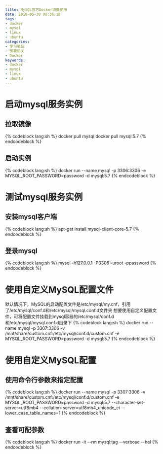 ```yaml
---
title: MySQL官方Docker镜像使用
date: 2018-05-30 08:36:18
tags:
- docker
- mysql
- linux
- ubuntu
categories:
- 学习笔记
- 部署相关
- Docker
keywords:
- docker
- mysql
- linux
- ubuntu
---
```


# 启动mysql服务实例

## 拉取镜像

{% codeblock lang:sh %}
docker pull mysql
docker pull mysql:5.7
{% endcodeblock %}

## 启动实例

{% codeblock lang:sh %}
docker run --name mysql -p 3306:3306 -e MYSQL_ROOT_PASSWORD=password -d mysql:5.7
{% endcodeblock %}

# 测试mysql服务实例

## 安装mysql客户端

<!-- more -->
{% codeblock lang:sh %}
apt-get install mysql-client-core-5.7
{% endcodeblock %}

## 登录mysql

{% codeblock lang:sh %}
mysql -h127.0.0.1 -P3306 -uroot -ppassword
{% endcodeblock %}

# 使用自定义MySQL配置文件

默认情况下，MySQL的启动配置文件是/etc/mysql/my.cnf，引用了/etc/mysql/conf.d和/etc/mysql/mysql.conf.d文件夹
想要使用自定义配置文件，可将配置文件挂载到mysql容器的/etc/mysql/conf.d和/etc/mysql/mysql.conf.d目录下
{% codeblock lang:sh %}
docker run --name mysql -p 3307:3306 -v /mnt/share/custom.cnf:/etc/mysql/conf.d/custom.cnf -e MYSQL_ROOT_PASSWORD=password -d mysql:5.7
{% endcodeblock %}

# 使用自定义MySQL配置

## 使用命令行参数来指定配置

{% codeblock lang:sh %}
docker run --name mysql -p 3307:3306 -v /mnt/share/custom.cnf:/etc/mysql/conf.d/custom.cnf -e MYSQL_ROOT_PASSWORD=password -d mysql:5.7 --character-set-server=utf8mb4 --collation-server=utf8mb4_unicode_ci --lower_case_table_names=1
{% endcodeblock %}

## 查看可配参数
{% codeblock lang:sh %}
docker run -it --rm mysql:tag --verbose --hel
{% endcodeblock %}
